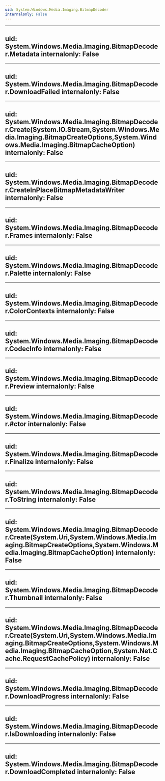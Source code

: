 ```yaml
---
uid: System.Windows.Media.Imaging.BitmapDecoder
internalonly: False
---
```


---
uid: System.Windows.Media.Imaging.BitmapDecoder.Metadata
internalonly: False
---

---
uid: System.Windows.Media.Imaging.BitmapDecoder.DownloadFailed
internalonly: False
---

---
uid: System.Windows.Media.Imaging.BitmapDecoder.Create(System.IO.Stream,System.Windows.Media.Imaging.BitmapCreateOptions,System.Windows.Media.Imaging.BitmapCacheOption)
internalonly: False
---

---
uid: System.Windows.Media.Imaging.BitmapDecoder.CreateInPlaceBitmapMetadataWriter
internalonly: False
---

---
uid: System.Windows.Media.Imaging.BitmapDecoder.Frames
internalonly: False
---

---
uid: System.Windows.Media.Imaging.BitmapDecoder.Palette
internalonly: False
---

---
uid: System.Windows.Media.Imaging.BitmapDecoder.ColorContexts
internalonly: False
---

---
uid: System.Windows.Media.Imaging.BitmapDecoder.CodecInfo
internalonly: False
---

---
uid: System.Windows.Media.Imaging.BitmapDecoder.Preview
internalonly: False
---

---
uid: System.Windows.Media.Imaging.BitmapDecoder.#ctor
internalonly: False
---

---
uid: System.Windows.Media.Imaging.BitmapDecoder.Finalize
internalonly: False
---

---
uid: System.Windows.Media.Imaging.BitmapDecoder.ToString
internalonly: False
---

---
uid: System.Windows.Media.Imaging.BitmapDecoder.Create(System.Uri,System.Windows.Media.Imaging.BitmapCreateOptions,System.Windows.Media.Imaging.BitmapCacheOption)
internalonly: False
---

---
uid: System.Windows.Media.Imaging.BitmapDecoder.Thumbnail
internalonly: False
---

---
uid: System.Windows.Media.Imaging.BitmapDecoder.Create(System.Uri,System.Windows.Media.Imaging.BitmapCreateOptions,System.Windows.Media.Imaging.BitmapCacheOption,System.Net.Cache.RequestCachePolicy)
internalonly: False
---

---
uid: System.Windows.Media.Imaging.BitmapDecoder.DownloadProgress
internalonly: False
---

---
uid: System.Windows.Media.Imaging.BitmapDecoder.IsDownloading
internalonly: False
---

---
uid: System.Windows.Media.Imaging.BitmapDecoder.DownloadCompleted
internalonly: False
---
